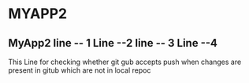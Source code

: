 # MYAPP2
MyApp2
line -- 1
Line --2 
line -- 3
Line  --4
-----------------
This Line for checking whether git gub accepts push when changes are present in gitub which are not in local repoc

